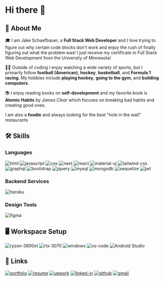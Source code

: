 # Hi there 👋

## 🚀 About Me
🎓 I am Jake Schaefbauer, a **Full Stack Web Developer** and I love trying to figure out why certain code blocks don't work and enjoy the rush of finally figuring out what the problem was! I just receive my certificate in Full Stack Web Development from the University of Minnesota!

👨‍💻 Outside of coding I enjoy watching a wide variety of sports, but I primarily follow **football (American)**, **hockey**, **basketball**, and **Formula 1 racing**. My hobbies include **playing hockey**, **going to the gym**, and **building computers**.

📚 I enjoy reading books on **self-development** and my favorite book is **Atomic Habits** by _James Clear_ which focuses on breaking bad habits and creating good ones.

I am also a **foodie** and always looking for the best "hole in the wall" restaurants

## 🛠️ Skills

### Languages
![html](https://img.shields.io/badge/HTML5-E34F26?style=for-the-badge&logo=html5&logoColor=white)
![javascript](https://img.shields.io/badge/JavaScript-323330?style=for-the-badge&logo=javascript&logoColor=F7DF1E)
![css](https://img.shields.io/badge/CSS3-1572B6?style=for-the-badge&logo=css3&logoColor=white)
![next](https://img.shields.io/badge/Next-000000?style=for-the-badge&logo=nextdotjs&logoColor=FFFFFF)
![react](https://img.shields.io/badge/React-20232A?style=for-the-badge&logo=react&logoColor=61DAFB)
![material-ui](https://img.shields.io/badge/Material_UI-0081CB?style=for-the-badge&logo=mui&logoColor=white)
![tailwind-css](https://img.shields.io/badge/tailwind_css-06B6D4?style=for-the-badge&logo=tailwind-css&logoColor=white)
![graphql](https://img.shields.io/badge/GraphQL-E434AA?style=for-the-badge&logo=graphql&logoColor=white)
![bootstrap](https://img.shields.io/badge/Bootstrap-563D7C?style=for-the-badge&logo=bootstrap&logoColor=white)
![jquery](https://img.shields.io/badge/jQuery-0769AD?style=for-the-badge&logo=jquery&logoColor=white)
![mysql](https://img.shields.io/badge/MySQL-00000F?style=for-the-badge&logo=mysql&logoColor=white)
![mongodb](https://img.shields.io/badge/MongoDB-4EA94B?style=for-the-badge&logo=mongodb&logoColor=white)
![sequelize](https://img.shields.io/badge/sequelize-323330?style=for-the-badge&logo=sequelize&logoColor=blue)
![jwt](https://img.shields.io/badge/json%20web%20tokens-323330?style=for-the-badge&logo=json-web-tokens&logoColor=pink)

### Backend Services
![heroku](https://img.shields.io/badge/Heroku-430098?style=for-the-badge&logo=heroku&logoColor=white)

### Design Tools
![figma](https://img.shields.io/badge/figma-000000?style=for-the-badge&logo=figma&logoColor=white)

## 🖥️ Workspace Setup
![ryzen-3800xt](https://img.shields.io/badge/AMD-Ryzen_7_3800XT-ED1C24?style=for-the-badge&logo=amd&logoColor=white)
![rtx-3070](https://img.shields.io/badge/NVIDIA-RTX3070-76B900?style=for-the-badge&logo=nvidia&logoColor=white)
![windows](https://img.shields.io/badge/Windows_10-0078D6?style=for-the-badge&logo=windows&logoColor=white)
![vs-code](https://img.shields.io/badge/VS_Code-007ACC?style=for-the-badge&logo=Visual-Studio-Code&logoColor=white)
![Android Studio](https://img.shields.io/badge/Android_Studio-3DDC84?style=for-the-badge&logo=android-studio&logoColor=white)

## 🔗 Links

[![portfolio](https://img.shields.io/badge/Portfolio-5340ff?style=for-the-badge&logo=Google-chrome&logoColor=white)](https://jake-schaefbauer-portfolio.herokuapp.com/)
[![resume](https://img.shields.io/badge/Resume-4285F4?style=for-the-badge&logo=read-the-docs&logoColor=white)](https://docs.google.com/document/d/1RqWJIrQhpH9G6tZOzcYWCnLAcKWoXgI3Wh7ZQN6Et7U/edit?usp=sharing)
[![upwork](https://img.shields.io/badge/Upwork-6FDA44?style=for-the-badge&logo=Upwork&logoColor=white)](https://www.upwork.com/freelancers/~01c12e516ee1d35044)
[![linked-in](https://img.shields.io/badge/Linked_In-0077B5?style=for-the-badge&logo=LinkedIn&logoColor=white)](https://www.linkedin.com/in/jacobschaefbauer/)
[![github](https://img.shields.io/badge/GitHub-000000?style=for-the-badge&logo=GitHub&logoColor=white)](https://github.com/jschaefmn)
[![gmail](https://img.shields.io/badge/Gmail-D14836?style=for-the-badge&logo=Gmail&logoColor=white)](mailto:https://github.com/jschaefmn)
